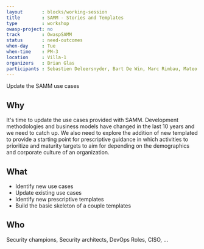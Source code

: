 ```yaml
---
layout       : blocks/working-session
title        : SAMM - Stories and Templates
type         : workshop
owasp-project: no
track        : OwaspSAMM
status       : need-outcomes
when-day     : Tue
when-time    : PM-3
location     : Villa-1
organizers   : Brian Glas
participants : Sebastien Deleersnyder, Bart De Win, Marc Rimbau, Mateo Martinez, Yan Kravchenko, Timo Pagel, Viktor Lindstrom
---
```


Update the SAMM use cases

## Why

It's time to update the use cases provided with SAMM. Development methodologies and business models have changed in the last 10 years and we need to catch up. We also need to explore the addition of new templated to provide a starting point for prescriptive guidance in which activities to prioritize and maturity targets to aim for depending on the demographics and corporate culture of an organization.

## What

- Identify new use cases
- Update existing use cases
- Identify new prescriptive templates
- Build the basic skeleton of a couple templates

## Who

Security champions, Security architects, DevOps Roles, CISO, ...
